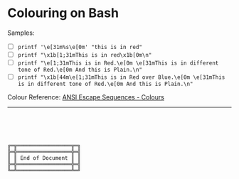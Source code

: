 # Colouring on Bash

Samples:
- [ ] `printf '\e[31m%s\e[0m' "this is in red"`
- [ ] `printf "\x1b[1;31mThis is in red\x1b[0m\n"`
- [ ] `printf "\e[1;31mThis is in Red.\e[0m \e[31mThis is in different tone of Red.\e[0m And this is Plain.\n"`
- [ ] `printf "\x1b[44m\e[1;31mThis is in Red over Blue.\e[0m \e[31mThis is in different tone of Red.\e[0m And this is Plain.\n"`

Colour Reference:
[ANSI Escape Sequences - Colours](https://tldp.org/HOWTO/Bash-Prompt-HOWTO/x329.html)



***

<br><br><br>
```
╔═╦═════════════════╦═╗
╠═╬═════════════════╬═╣
║ ║ End of Document ║ ║
╠═╬═════════════════╬═╣
╚═╩═════════════════╩═╝
```
<br><br><br>


